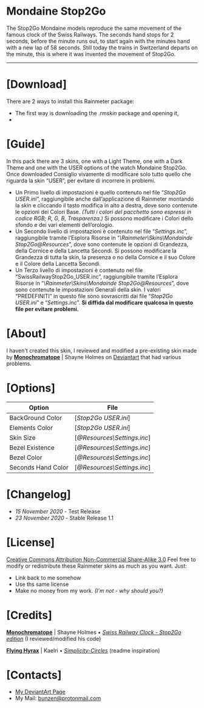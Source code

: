 # __Mondaine Stop2Go__
The Stop2Go Mondaine models reproduce the same movement of the famous clock of the Swiss Railways. The seconds hand stops for 2 seconds, before the minute runs out, to start again with the minutes hand with a new lap of 58 seconds. Still today the trains in Switzerland departs on the minute, this is where it was invented the movement of Stop2Go.

----

# [Download]
There are 2 ways to install this Rainmeter package:
 - The first way is downloading the *.rmskin* package and opening it, 
 - 

# [Guide]
In this pack there are 3 skins, one with a Light Theme, one with a Dark Theme and one with the USER options of the watch Mondaine Stop2Go.
Once downloaded
Consiglio vivamente di modificare solo tutto quello che riguarda la skin “USER”, per evitare di incorrere in problemi.
 - Un Primo livello di impostazioni è quello contenuto nel file “*Stop2Go USER.ini*”, raggiungibile anche dall’applicazione di Rainmeter montando la skin e cliccando il tasto modifica in alto a destra, dove sono contenute le opzioni dei Colori Base. *(Tutti i colori del pacchetto sono espressi in codice RGB; R, G, B, Trasparenza.)* Si possono modificare i Colori dello sfondo e dei vari elementi dell’orologio.
 - Un Secondo livello di impostazioni è contenuto nel file “*Settings.inc*”, raggiungibile tramite l’Esplora Risorse in “*\Rainmeter\Skins\Mondainde Stop2Go\@Resources*”, dove sono contenute le opzioni di Grandezza, della Cornice e della Lancetta Secondi. Si possono modificare la Grandezza di tutta la skin, la presenza o no della Cornice e il suo Colore e il Colore della Lancetta Secondi.
 - Un Terzo livello di impostazioni è contenuto nel file “SwissRailwayStop2Go_USER.inc”, raggiungibile tramite l’Esplora Risorse in “*\Rainmeter\Skins\Mondainde Stop2Go\@Resources*”, dove sono contenute le impostazioni Generali della skin. I valori “PREDEFINITI” in questo file sono sovrascritti dai file “*Stop2Go USER.ini*” e “*Settings.inc*”. __Si diffida dal modificare qualcosa in questo file per evitare problemi.__
 
# [About]
I haven't created this skin, I reviewed and modified a pre-existing skin made by [**Monochromatope**](https://www.deviantart.com/monochromatope) | Shayne Holmes on [Deviantart](https://www.deviantart.com/) that had various problems.

# [Options]
| Option | File |
| ------ | ------ |
| BackGround Color | [*Stop2Go USER.ini*] |
| Elements Color | [*Stop2Go USER.ini*] |
| Skin Size | [*@Resources\Settings.inc*] |
| Bezel Existence | [*@Resources\Settings.inc*] |
| Bezel Color | [*@Resources\Settings.inc*] |
| Seconds Hand Color | [*@Resources\Settings.inc*] |

# [Changelog]
- *15 November 2020* - Test Release
- *23 November 2020* - Stable Release 1.1

# [License]
[Creative Commons Attribution Non-Commercial Share-Alike 3.0](http://creativecommons.org/licenses/by-nc-sa/3.0/)
Feel free to modify or redistribute these Rainmeter skins as much as you want. Just:
- Link back to me somehow
- Use ths same license
- Make no money from my work. *(I'm not - why should you?)*

# [Credits]
[**Monochromatope**](https://www.deviantart.com/monochromatope) | Shayne Holmes
    • [*Swiss Railway Clock - Stop2Go edition*](https://www.deviantart.com/monochromatope/art/Swiss-Railway-Clock-Stop2Go-edition-592873114) (I reviewed/modified his code)

[**Flying Hyrax**](https://www.deviantart.com/flyinghyrax) | Kaelri
    • [*Simplicity-Circles*](https://www.deviantart.com/flyinghyrax/art/Simplicity-Circles-223877982) (readme inspiration)

# [Contacts]
- [My DeviantArt Page](https://www.deviantart.com/bunz66)
- My Mail: [bunzen@protonmail.com](mailto:bunzen@protonmail.com)
